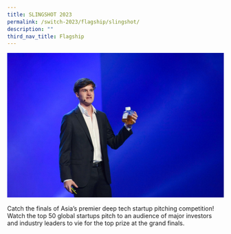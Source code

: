 ```yaml
---
title: SLINGSHOT 2023
permalink: /switch-2023/flagship/slingshot/
description: ""
third_nav_title: Flagship
---
```

![](/images/2023/slingshot%20(flagship%202)_resized.jpg)

Catch the finals of Asia’s premier deep tech startup pitching competition! Watch the top 50 global startups pitch to an audience of major investors and industry leaders to vie for the top prize at the grand finals.
